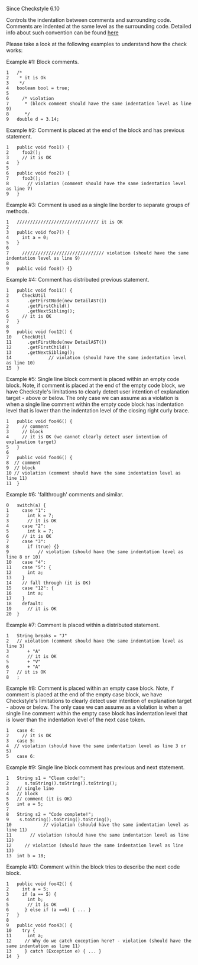 Since Checkstyle 6.10

Controls the indentation between comments and surrounding code.
Comments are indented at the same level as the surrounding code.
Detailed info about such convention can be found
[here](styleguides/google-java-style-20180523/javaguide.html#s4.8.6.1-block-comment-style)

Please take a look at the following examples to understand how the check works:

Example #1: Block comments.


    1   /*
    2    * it is Ok
    3    */
    4   boolean bool = true;
    5
    6     /* violation
    7      * (block comment should have the same indentation level as line 9)
    8      */
    9   double d = 3.14;
            
Example #2: Comment is placed at the end of the block and has previous statement.


    1   public void foo1() {
    2     foo2();
    3     // it is OK
    4   }
    5
    6   public void foo2() {
    7     foo3();
    8       // violation (comment should have the same indentation level as line 7)
    9   }
            
Example #3: Comment is used as a single line border to separate groups of methods.


    1   /////////////////////////////// it is OK
    2
    3   public void foo7() {
    4     int a = 0;
    5   }
    6
    7     /////////////////////////////// violation (should have the same indentation level as line 9)
    8
    9   public void foo8() {}
            
Example #4: Comment has distributed previous statement.


    1   public void foo11() {
    2     CheckUtil
    3       .getFirstNode(new DetailAST())
    4       .getFirstChild()
    5       .getNextSibling();
    6     // it is OK
    7   }
    8
    9   public void foo12() {
    10    CheckUtil
    11      .getFirstNode(new DetailAST())
    12      .getFirstChild()
    13      .getNextSibling();
    14              // violation (should have the same indentation level as line 10)
    15  }
            
Example #5: Single line block comment is placed within an empty code block.
Note, if comment is placed at the end of the empty code block, we have Checkstyle's
limitations to clearly detect user intention of explanation target - above or below. The
only case we can assume as a violation is when a single line comment within the empty
code block has indentation level that is lower than the indentation level of the closing
right curly brace.


    1   public void foo46() {
    2     // comment
    3     // block
    4     // it is OK (we cannot clearly detect user intention of explanation target)
    5   }
    6
    7   public void foo46() {
    8  // comment
    9  // block
    10 // violation (comment should have the same indentation level as line 11)
    11  }
            
Example #6: 'fallthrough' comments and similar.


    0   switch(a) {
    1     case "1":
    2       int k = 7;
    3       // it is OK
    4     case "2":
    5       int k = 7;
    6     // it is OK
    7     case "3":
    8       if (true) {}
    9           // violation (should have the same indentation level as line 8 or 10)
    10    case "4":
    11    case "5": {
    12      int a;
    13    }
    14    // fall through (it is OK)
    15    case "12": {
    16      int a;
    17    }
    18    default:
    19      // it is OK
    20  }
            
Example #7: Comment is placed within a distributed statement.


    1   String breaks = "J"
    2   // violation (comment should have the same indentation level as line 3)
    3       + "A"
    4       // it is OK
    5       + "V"
    6       + "A"
    7   // it is OK
    8   ;
            
Example #8: Comment is placed within an empty case block.
Note, if comment is placed at the end of the empty case block, we have Checkstyle's
limitations to clearly detect user intention of explanation target - above or below. The
only case we can assume as a violation is when a single line comment within the empty case
block has indentation level that is lower than the indentation level of the next case
token.


    1   case 4:
    2     // it is OK
    3   case 5:
    4  // violation (should have the same indentation level as line 3 or 5)
    5   case 6:
            
Example #9: Single line block comment has previous and next statement.


    1   String s1 = "Clean code!";
    2      s.toString().toString().toString();
    3   // single line
    4   // block
    5   // comment (it is OK)
    6   int a = 5;
    7
    8   String s2 = "Code complete!";
    9    s.toString().toString().toString();
    10            // violation (should have the same indentation level as line 11)
    11       // violation (should have the same indentation level as line 12)
    12     // violation (should have the same indentation level as line 13)
    13  int b = 18;
            
Example #10: Comment within the block tries to describe the next code block.


    1   public void foo42() {
    2     int a = 5;
    3     if (a == 5) {
    4       int b;
    5       // it is OK
    6      } else if (a ==6) { ... }
    7   }
    8
    9   public void foo43() {
    10    try {
    11      int a;
    12     // Why do we catch exception here? - violation (should have the same indentation as line 11)
    13     } catch (Exception e) { ... }
    14  }
            
